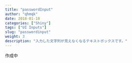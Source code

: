 ```yaml
---
title: "passwordInput"
author: "qhmqk"
date: 2018-01-10
categories: ["Shiny"]
tags: ["UI Inputs"]
slug: "passwordinput"
weight: 3
description: "入力した文字列が見えなくなるテキストボックスです。"
---
```


作成中